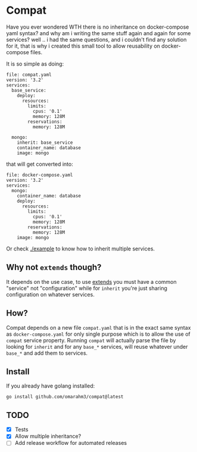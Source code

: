# Compat

Have you ever wondered WTH there is no inheritance on docker-compose yaml syntax? and why am i writing the same stuff again and again for some services? well .. i had the same questions, and i couldn't find any solution for it, that is why i created this small tool to allow reusability on docker-compose files.

It is so simple as doing:

```
file: compat.yaml
version: '3.2'
services:
  base_service:
    deploy:
      resources:
        limits:
          cpus: '0.1'
          memory: 128M
        reservations:
          memory: 128M

  mongo:
    inherit: base_service
    container_name: database
    image: mongo
```

that will get converted into:

```
file: docker-compose.yaml
version: '3.2'
services:
  mongo:
    container_name: database
    deploy:
      resources:
        limits:
          cpus: '0.1'
          memory: 128M
        reservations:
          memory: 128M
    image: mongo
```

Or check [./example](./example) to know how to inherit multiple services.

## Why not `extends` though?

It depends on the use case, to use [extends](https://docs.docker.com/compose/extends) you must have a common "service" not "configuration" while for `inherit` you're just sharing configuration on whatever services.

## How?

Compat depends on a new file `compat.yaml` that is in the exact same syntax as `docker-compose.yaml` for only single purpose which is to allow the use of `compat` service property.
Running `compat` will actually parse the file by looking for `inherit` and for any `base_*` services, will reuse whatever under `base_*` and add them to services.

## Install

If you already have golang installed:

```
go install github.com/omarahm3/compat@latest
```

## TODO

- [X] Tests
- [X] Allow multiple inheritance?
- [ ] Add release workflow for automated releases
